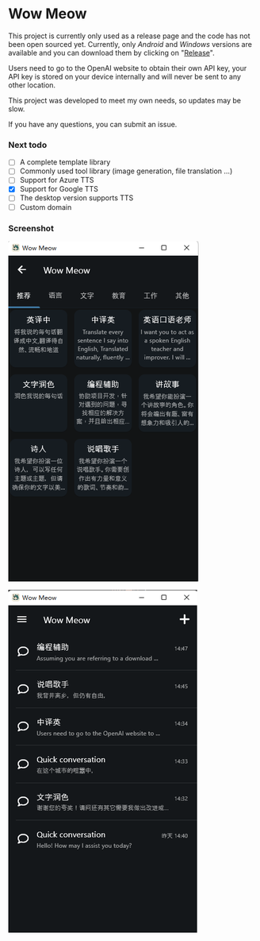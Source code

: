 # Wow Meow

This project is currently only used as a release page and the code has not been open sourced yet. Currently, only *Android* and *Windows* versions are available and you can download them by clicking on "[Release](https://github.com/ElvisZP/wow_meow_release/releases)".

Users need to go to the OpenAI website to obtain their own API key, your API key is stored on your device internally and will never be sent to any other location.

This project was developed to meet my own needs, so updates may be slow.

If you have any questions, you can submit an issue.

### Next todo

* [ ] A complete template library
* [ ] Commonly used tool library (image generation, file translation ...)
* [ ] Support for Azure TTS
* [x] Support for Google TTS
* [ ] The desktop version supports TTS
* [ ] Custom domain

### Screenshot

![1](./assets/ex1.png)

![2](./assets/ex2.png)
